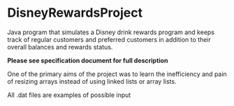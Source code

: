 # DisneyRewardsProject
Java program that simulates a Disney drink rewards program and keeps track of regular customers and preferred customers in addition to their overall balances and rewards status.

**Please see specification document for full description**

One of the primary aims of the project was to learn the inefficiency and pain of resizing arrays instead of using linked lists or array lists.

All .dat files are examples of possible input

